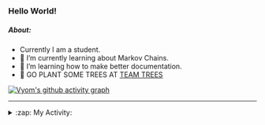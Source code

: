 ### Hello World!

##### About:
- Currently I am a student.
- 🌱 I’m currently learning about Markov Chains.
- 🌱 I’m learning how to make better documentation.
- 🌱 GO PLANT SOME TREES AT [TEAM TREES](https://teamtrees.org/)

[![Vyom's github activity graph](https://activity-graph.herokuapp.com/graph?username=Vyvy-vi)](https://github.com/ashutosh00710/github-readme-activity-graph)

---
<details>
  <summary>:zap: My Activity:</summary>
  
<!--START_SECTION:waka-->
![Code Time](http://img.shields.io/badge/Code%20Time-826%20hrs%2042%20mins-blue)

**I'm a Night 🦉** 

```text
🌞 Morning    67 commits     ██░░░░░░░░░░░░░░░░░░░░░░░   8.22% 
🌆 Daytime    199 commits    ██████░░░░░░░░░░░░░░░░░░░   24.42% 
🌃 Evening    282 commits    ████████░░░░░░░░░░░░░░░░░   34.6% 
🌙 Night      267 commits    ████████░░░░░░░░░░░░░░░░░   32.76%

```
📅 **I'm Most Productive on Sunday** 

```text
Monday       77 commits     ██░░░░░░░░░░░░░░░░░░░░░░░   9.45% 
Tuesday      132 commits    ████░░░░░░░░░░░░░░░░░░░░░   16.2% 
Wednesday    125 commits    ███░░░░░░░░░░░░░░░░░░░░░░   15.34% 
Thursday     107 commits    ███░░░░░░░░░░░░░░░░░░░░░░   13.13% 
Friday       108 commits    ███░░░░░░░░░░░░░░░░░░░░░░   13.25% 
Saturday     92 commits     ██░░░░░░░░░░░░░░░░░░░░░░░   11.29% 
Sunday       174 commits    █████░░░░░░░░░░░░░░░░░░░░   21.35%

```


📊 **This Week I Spent My Time On** 

```text
🔥 Editors: 
VS Code                  8 hrs 53 mins       ██████████████████████░░░   87.53% 
Vim                      1 hr 15 mins        ███░░░░░░░░░░░░░░░░░░░░░░   12.47%

🐱‍💻 Projects: 
developer-rubric-discord-6 hrs 45 mins       ████████████████░░░░░░░░░   66.46% 
praise                   1 hr 55 mins        ████░░░░░░░░░░░░░░░░░░░░░   18.87% 
phishing-check-bot       33 mins             █░░░░░░░░░░░░░░░░░░░░░░░░   5.44% 
discord-bot              22 mins             █░░░░░░░░░░░░░░░░░░░░░░░░   3.69% 
onboarding-bot           18 mins             ░░░░░░░░░░░░░░░░░░░░░░░░░   3.04%

```


 Last Updated on 20/06/2022 05:04:43 UTC
<!--END_SECTION:waka-->
</details>
